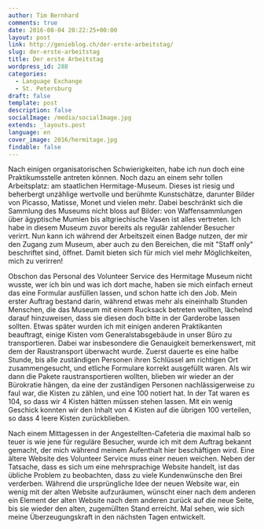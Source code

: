 ```yaml
---
author: Tim Bernhard
comments: true
date: 2016-08-04 20:22:25+00:00
layout: post
link: http://genieblog.ch/der-erste-arbeitstag/
slug: der-erste-arbeitstag
title: Der erste Arbeitstag
wordpress_id: 288
categories:
  - Language Exchange
  - St. Petersburg
draft: false
template: post
description: false
socialImage: /media/socialImage.jpg
extends: _layouts.post
language: en
cover_image: 2016/hermitage.jpg
findable: false
---
```


Nach einigen organisatorischen Schwierigkeiten, habe ich nun doch eine Praktikumsstelle antreten können.
Noch dazu an einem sehr tollen Arbeitsplatz: am staatlichen Hermitage-Museum.
Dieses ist riesig und beherbergt unzählige wertvolle und berühmte Kunstschätze, darunter Bilder von Picasso, Matisse, Monet und vielen mehr.
Dabei beschränkt sich die Sammlung des Museums nicht bloss auf Bilder: von Waffensammlungen über ägyptische Mumien bis altgriechische Vasen ist alles vertreten.
Ich habe in diesem Museum zuvor bereits als regulär zahlender Besucher verirrt.
Nun kann ich während der Arbeitszeit einen Badge nutzen, der mir den Zugang zum Museum, aber auch zu den Bereichen, die mit "Staff only" beschriftet sind, öffnet.
Damit bieten sich für mich viel mehr Möglichkeiten, mich zu verirren!

Obschon das Personal des Volunteer Service des Hermitage Museum nicht wusste, wer ich bin und was ich dort mache, haben sie mich einfach erneut das eine Formular ausfüllen lassen, und schon hatte ich den Job.
Mein erster Auftrag bestand darin, während etwas mehr als eineinhalb Stunden Menschen, die das Museum mit einem Rucksack betreten wollten, lächelnd darauf hinzuweisen, dass sie diesen doch bitte in der Garderobe lassen sollten.
Etwas später wurden ich mit einigen anderen Praktikanten beauftragt, einige Kisten vom Generalstabsgebäude in unser Büro zu transportieren.
Dabei war insbesondere die Genauigkeit bemerkenswert, mit dem der Raustransport überwacht wurde.
Zuerst dauerte es eine halbe Stunde, bis alle zuständigen Personen ihren Schlüssel am richtigen Ort zusammengesucht, und etliche Formulare korrekt ausgefüllt waren.
Als wir dann die Pakete raustransportieren wollten, blieben wir wieder an der Bürokratie hängen, da eine der zuständigen Personen nachlässigerweise zu faul war, die Kisten zu zählen, und eine 100 notiert hat.
In der Tat waren es 104, so dass wir 4 Kisten hätten müssen stehen lassen.
Mit ein wenig Geschick konnten wir den Inhalt von 4 Kisten auf die übrigen 100 verteilen, so dass 4 leere Kisten zurückblieben.

Nach einem Mittagessen in der Angestellten-Cafeteria die maximal halb so teuer is wie jene für reguläre Besucher, wurde ich mit dem Auftrag bekannt gemacht, der mich während meinem Aufenthalt hier beschäftigen wird.
Eine ältere Website des Volunteer Service muss einer neuen weichen.
Neben der Tatsache, dass es sich um eine mehrsprachige Website handelt, ist das übliche Problem zu beobachten, dass zu viele Kundenwünsche den Brei verderben.
Während die ursprüngliche Idee der neuen Website war, ein wenig mit der alten Website aufzuräumen, wünscht einer nach dem anderen ein Element der alten Website nach dem anderen zurück auf die neue Seite, bis sie wieder den alten, zugemüllten Stand erreicht.
Mal sehen, wie sich meine Überzeugungskraft in den nächsten Tagen entwickelt.
